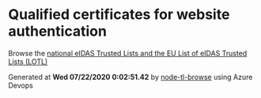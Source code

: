 # Qualified certificates for website authentication 
 Browse the [national eIDAS Trusted Lists and the EU List of eIDAS Trusted Lists (LOTL)](https://webgate.ec.europa.eu/tl-browser/#/) 
 
 
Generated at **Wed 07/22/2020  0:02:51.42** by [node-tl-browse](https://github.com/ymedlop/node-tl-browser) using Azure Devops 
